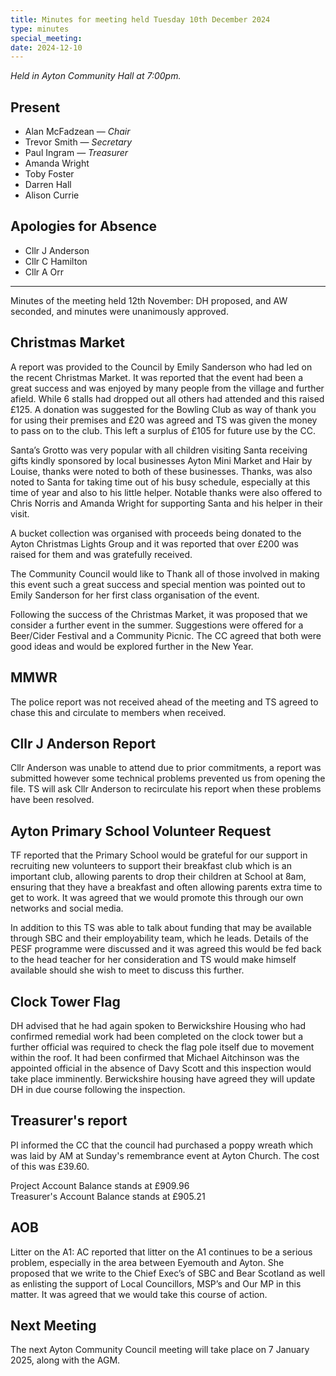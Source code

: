 ```yaml
---
title: Minutes for meeting held Tuesday 10th December 2024
type: minutes
special_meeting:
date: 2024-12-10
---
```


*Held in Ayton Community Hall at 7:00pm.*

## Present

* Alan McFadzean — *Chair*
* Trevor Smith — *Secretary*
* Paul Ingram — *Treasurer*
* Amanda Wright
* Toby Foster
* Darren Hall
* Alison Currie

## Apologies for Absence

* Cllr J Anderson
* Cllr C Hamilton
* Cllr A Orr

---

Minutes of the meeting held 12th November: DH proposed, and AW seconded, and minutes
were unanimously approved.

## Christmas Market

A report was provided to the Council by Emily Sanderson who had led on the
recent Christmas Market. It was reported that the event had been a great success
and was enjoyed by many people from the village and further afield. While 6
stalls had dropped out all others had attended and this raised £125. A
donation was suggested for the Bowling Club as way of thank you for using their
premises and £20 was agreed and TS was given the money to pass on to the club.
This left a surplus of £105 for future use by the CC.

Santa’s Grotto was very popular with all children visiting Santa receiving
gifts kindly sponsored by local businesses Ayton Mini Market and Hair by Louise,
thanks were noted to both of these businesses. Thanks, was also noted to Santa
for taking time out of his busy schedule, especially at this time of year and
also to his little helper. Notable thanks were also offered to Chris Norris and
Amanda Wright for supporting Santa and his helper in their visit.

A bucket collection was organised with proceeds being donated to the Ayton
Christmas Lights Group and it was reported that over £200 was raised for them
and was gratefully received.

The Community Council would like to Thank all of those involved in making
this event such a great success and special mention was pointed out to Emily
Sanderson for her first class organisation of the event.

Following the success of the Christmas Market, it was proposed that we consider
a further event in the summer. Suggestions were offered for a Beer/Cider
Festival and a Community Picnic. The CC agreed that both were good ideas and
would be explored further in the New Year.

## MMWR

The police report was not received ahead of the meeting and TS agreed to chase
this and circulate to members when received.

## Cllr J Anderson Report

Cllr Anderson was unable to attend due to prior commitments, a report was
submitted however some technical problems prevented us from opening the file. TS
will ask Cllr Anderson to recirculate his report when these problems have been
resolved.

## Ayton Primary School Volunteer Request

TF reported that the Primary School would be grateful for our support in
recruiting new volunteers to support their breakfast club which is an important
club, allowing parents to drop their children at School at 8am, ensuring that
they have a breakfast and often allowing parents extra time to get to work. It
was agreed that we would promote this through our own networks and social media.

In addition to this TS was able to talk about funding that may be available
through SBC and their employability team, which he leads. Details of the PESF
programme were discussed and it was agreed this would be fed back to the head
teacher for her consideration and TS would make himself available should she
wish to meet to discuss this further.

## Clock Tower Flag

DH advised that he had again spoken to Berwickshire Housing who had confirmed
remedial work had been completed on the clock tower but a further official was
required to check the flag pole itself due to movement within the roof. It had
been confirmed that Michael Aitchinson was the appointed official in the absence
of Davy Scott and this inspection would take place imminently. Berwickshire
housing have agreed they will update DH in due course following the inspection.

## Treasurer's report

PI informed the CC that the council had purchased a poppy wreath which was
laid by AM at Sunday's remembrance event at Ayton Church. The cost of this was
£39.60.

Project Account Balance stands at £909.96  
Treasurer's Account Balance stands at £905.21

## AOB

Litter on the A1: AC reported that litter on the A1 continues to be a serious
problem, especially in the area between Eyemouth and Ayton. She proposed that we
write to the Chief Exec’s of SBC and Bear Scotland as well as enlisting the
support of Local Councillors, MSP’s and Our MP in this matter. It was agreed
that we would take this course of action.

## Next Meeting

The next Ayton Community Council meeting will take place on 7 January 2025,
along with the AGM.
